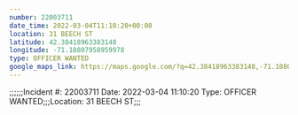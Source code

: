 ```yaml
---
number: 22003711
date_time: 2022-03-04T11:10:20+00:00
location: 31 BEECH ST
latitude: 42.38418963383148
longitude: -71.18807958959978
type: OFFICER WANTED
google_maps_link: https://maps.google.com/?q=42.38418963383148,-71.18807958959978
---
```


;;;;;;Incident #: 22003711   Date: 2022-03-04 11:10:20   Type: OFFICER WANTED;;;Location: 31 BEECH ST;;;

